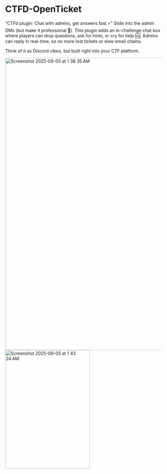 # CTFD-OpenTicket
“CTFd plugin: Chat with admins, get answers fast ⚡”
Slide into the admin DMs (but make it professional 👀).
This plugin adds an in-challenge chat box where players can drop questions, ask for hints, or cry for help 🆘. Admins can reply in real-time, so no more lost tickets or slow email chains.

Think of it as Discord vibes, but built right into your CTF platform.


<img width="1916" height="941" alt="Screenshot 2025-09-05 at 1 38 35 AM" src="https://github.com/user-attachments/assets/b1098361-1a17-4d76-8d2e-0c0f0b8f23d4" />
<img width="272" height="382" alt="Screenshot 2025-09-05 at 1 43 24 AM" src="https://github.com/user-attachments/assets/bd684eb2-1b77-4489-b9fd-347868f52fec" />

